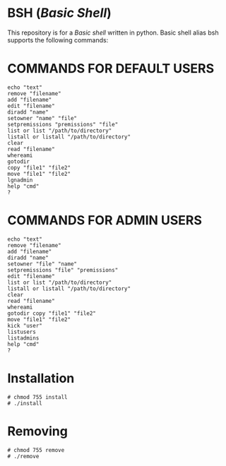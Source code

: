 # BSH (*Basic Shell*)
This repository is for a *Basic shell* written in python.
Basic shell alias bsh supports the following commands:
# COMMANDS FOR DEFAULT USERS
    echo "text"
    remove "filename"
    add "filename"
    edit "filename"
    diradd "name"
    setowner "name" "file"
    setpremissions "premissions" "file"
    list or list "/path/to/directory"
    listall or listall "/path/to/directory"
    clear
    read "filename"
    whereami
    gotodir
    copy "file1" "file2"
    move "file1" "file2"
    lgnadmin
    help "cmd"
    ?

# COMMANDS FOR ADMIN USERS
    echo "text"
    remove "filename"
    add "filename"
    diradd "name"
    setowner "file" "name"
    setpremissions "file" "premissions"
    edit "filename"
    list or list "/path/to/directory"
    listall or listall "/path/to/directory"
    clear
    read "filename"
    whereami
    gotodir copy "file1" "file2"
    move "file1" "file2"
    kick "user"
    listusers
    listadmins
    help "cmd"
    ?

# Installation
    # chmod 755 install
    # ./install

# Removing
    # chmod 755 remove
    # ./remove
